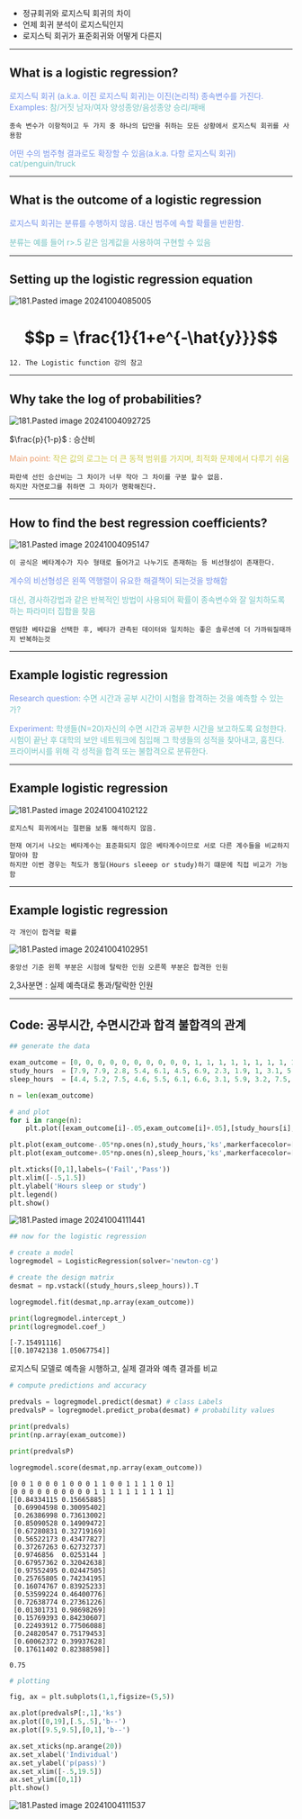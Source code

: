 - 정규회귀와 로지스틱 회귀의 차이
- 언제 회귀 분석이 로지스틱인지
- 로지스틱 회귀가 표준회귀와 어떻게 다른지
---
## What is a logistic regression?

<span style="color:rgb(118, 147, 234)">로지스틱 회귀 (a.k.a. 이진 로지스틱 회귀)는 이진(논리적) 종속변수를 가진다.</span>
<span style="color:rgb(118, 147, 234)">Examples:</span>
<span style="color:rgb(116, 195, 194)">참/거짓</span>
<span style="color:rgb(116, 195, 194)">남자/여자</span>
<span style="color:rgb(116, 195, 194)">양성종양/음성종양</span>
<span style="color:rgb(116, 195, 194)">승리/패배</span>

	종속 변수가 이항적이고 두 가지 중 하나의 답만을 취하는 모든 상황에서 로지스틱 회귀를 사용함

<span style="color:rgb(118, 147, 234)">어떤 수의 범주형 결과로도 확장할 수 있음(a.k.a. 다항 로지스틱 회귀)</span> 
<span style="color:rgb(116, 195, 194)">cat/penguin/truck</span> 

---
## What is the outcome of a logistic regression

<span style="color:rgb(118, 147, 234)">로지스틱 회귀는 분류를 수행하지 않음. 대신 범주에 속할 확률을 반환함.</span>

<span style="color:rgb(116, 195, 194)">분류는 예를 들어 r>.5 같은 임계값을 사용하여 구현할 수 있음</span>

---
## Setting up the logistic regression equation

![181.Pasted image 20241004085005](../pic/14.%20Regression/181.Pasted%20image%2020241004085005.png)
# $$p = \frac{1}{1+e^{-\hat{y}}}$$
	12. The Logistic function 강의 참고

---
## Why take the log of probabilities?

![181.Pasted image 20241004092725](../pic/14.%20Regression/181.Pasted%20image%2020241004092725.png)

$\frac{p}{1-p}$ : 승산비

<span style="color:rgb(236, 158, 111)">Main point:</span> <span style="color:rgb(205, 205, 81)">작은 값의 로그는 더 큰 동적 범위를 가지며, 최적화 문제에서 다루기 쉬움</span>

	파란색 선인 승산비는 그 차이가 너무 작아 그 차이를 구분 할수 없음. 
	하지만 자연로그를 취하면 그 차이가 명확해진다.

---
## How to find the best regression coefficients?

![181.Pasted image 20241004095147](../pic/14.%20Regression/181.Pasted%20image%2020241004095147.png)

	이 공식은 베타계수가 지수 형태로 들어가고 나누기도 존재하는 등 비선형성이 존재한다.

<span style="color:rgb(118, 147, 234)">계수의 비선형성은 왼쪽 역행렬이 유요한 해결책이 되는것을 방해함</span>

<span style="color:rgb(116, 195, 194)">대신, 경사하강법과 같은 반복적인 방법이 사용되어 확률이 종속변수와 잘 일치하도록 하는 파라미터 집합을 찾음</span>

	랜덤한 베타값을 선택한 후, 베타가 관측된 데이터와 일치하는 좋은 솔루션에 더 가까워질때까지 반복하는것

---
## Example logistic regression

<span style="color:rgb(118, 147, 234)">Research question:</span>  <span style="color:rgb(116, 195, 194)">수면 시간과 공부 시간이 시험을 합격하는 것을 예측할 수 있는가?</span>

<span style="color:rgb(118, 147, 234)">Experiment:</span>  <span style="color:rgb(116, 195, 194)">학생들(N=20)자신의 수면 시간과 공부한 시간을 보고하도록 요청한다. 시험이 끝난 후 대학의 보안 네트워크에 침입해 그 학생들의 성적을 찾아내고, 훔친다. 프라이버시를 위해 각 성적을 합격 또는 불합격으로 분류한다.</span> 

---
## Example logistic regression

![181.Pasted image 20241004102122](../pic/14.%20Regression/181.Pasted%20image%2020241004102122.png)

	로지스틱 회귀에서는 절편을 보통 해석하지 않음.

	현재 여기서 나오는 베타계수는 표준화되지 않은 베타계수이므로 서로 다른 계수들을 비교하지 말아야 함
	하지만 이번 경우는 척도가 동일(Hours sleeep or study)하기 떄문에 직접 비교가 가능함

---
## Example logistic regression

	각 개인이 합격할 확률

![181.Pasted image 20241004102951](../pic/14.%20Regression/181.Pasted%20image%2020241004102951.png)

	중앙선 기준 왼쪽 부분은 시험에 탈락한 인원 오른쪽 부분은 합격한 인원

2,3사분면 : 실제 예측대로 통과/탈락한 인원

---
## Code: 공부시간, 수면시간과 합격 불합격의 관계

```python
## generate the data

exam_outcome = [0, 0, 0, 0, 0, 0, 0, 0, 0, 0, 1, 1, 1, 1, 1, 1, 1, 1, 1, 1];
study_hours  = [7.9, 7.9, 2.8, 5.4, 6.1, 4.5, 6.9, 2.3, 1.9, 1, 3.1, 5.7, 5.6, 4.7, 4.2, 2, 7.7, 6.5, 5.1, 3.7]
sleep_hours  = [4.4, 5.2, 7.5, 4.6, 5.5, 6.1, 6.6, 3.1, 5.9, 3.2, 7.5, 7.8, 6.1, 5.4, 10.5, 8.2, 7.2, 7.2, 5.9, 7.9]

n = len(exam_outcome)

# and plot
for i in range(n):
    plt.plot([exam_outcome[i]-.05,exam_outcome[i]+.05],[study_hours[i],sleep_hours[i]],color=[.7,.7,.7])

plt.plot(exam_outcome-.05*np.ones(n),study_hours,'ks',markerfacecolor=[1,.8,1],label='Study')
plt.plot(exam_outcome+.05*np.ones(n),sleep_hours,'ks',markerfacecolor=[.39,1,1],label='Sleep')

plt.xticks([0,1],labels=('Fail','Pass'))
plt.xlim([-.5,1.5])
plt.ylabel('Hours sleep or study')
plt.legend()
plt.show()
```
![181.Pasted image 20241004111441](../pic/14.%20Regression/181.Pasted%20image%2020241004111441.png)

```python
## now for the logistic regression

# create a model
logregmodel = LogisticRegression(solver='newton-cg')

# create the design matrix
desmat = np.vstack((study_hours,sleep_hours)).T

logregmodel.fit(desmat,np.array(exam_outcome))

print(logregmodel.intercept_)
print(logregmodel.coef_)
```
```
[-7.15491116]
[[0.10742138 1.05067754]]
```

로지스틱 모델로 예측을 시행하고, 실제 결과와 예측 결과를 비교
```python
# compute predictions and accuracy

predvals = logregmodel.predict(desmat) # class Labels
predvalsP = logregmodel.predict_proba(desmat) # probability values

print(predvals)
print(np.array(exam_outcome))

print(predvalsP)

logregmodel.score(desmat,np.array(exam_outcome))
```
```
[0 0 1 0 0 0 1 0 0 0 1 1 0 0 1 1 1 1 0 1]
[0 0 0 0 0 0 0 0 0 0 1 1 1 1 1 1 1 1 1 1]
[[0.84334115 0.15665885]
 [0.69904598 0.30095402]
 [0.26386998 0.73613002]
 [0.85090528 0.14909472]
 [0.67280831 0.32719169]
 [0.56522173 0.43477827]
 [0.37267263 0.62732737]
 [0.9746856  0.0253144 ]
 [0.67957362 0.32042638]
 [0.97552495 0.02447505]
 [0.25765805 0.74234195]
 [0.16074767 0.83925233]
 [0.53599224 0.46400776]
 [0.72638774 0.27361226]
 [0.01301731 0.98698269]
 [0.15769393 0.84230607]
 [0.22493912 0.77506088]
 [0.24820547 0.75179453]
 [0.60062372 0.39937628]
 [0.17611402 0.82388598]]

0.75
```

```python
# plotting

fig, ax = plt.subplots(1,1,figsize=(5,5))

ax.plot(predvalsP[:,1],'ks')
ax.plot([0,19],[.5,.5],'b--')
ax.plot([9.5,9.5],[0,1],'b--')

ax.set_xticks(np.arange(20))
ax.set_xlabel('Individual')
ax.set_ylabel('p(pass)')
ax.set_xlim([-.5,19.5])
ax.set_ylim([0,1])
plt.show()
```
![181.Pasted image 20241004111537](../pic/14.%20Regression/181.Pasted%20image%2020241004111537.png)
